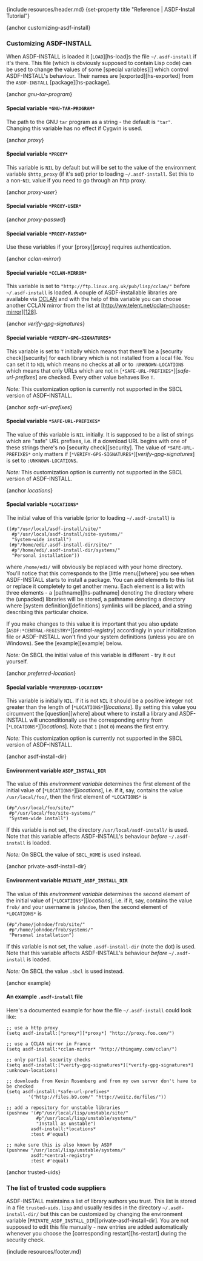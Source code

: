 {include resources/header.md}
{set-property title "Reference | ASDF-Install Tutorial"}

{anchor customizing-asdf-install}

### Customizing ASDF-INSTALL

When ASDF-INSTALL is loaded it [`LOAD`][hs-load]s the file `~/.asdf-install` if it's there. This file (which is obviously supposed to contain Lisp code) can be used to change the values of some [special variables][] which control ASDF-INSTALL's behaviour. Their names are [exported][hs-exported] from the `ASDF-INSTALL` [package][hs-package]. 

{anchor *gnu-tar-program*}

#### Special variable `*GNU-TAR-PROGRAM*`

The path to the GNU `tar` program as a string - the default is `"tar"`. Changing this variable has no effect if Cygwin is used. 

{anchor *proxy*}

#### Special variable `*PROXY*`

This variable is `NIL` by default but will be set to the value of the environment variable `$http_proxy` (if it's set) prior to loading `~/.asdf-install`. Set this to a non-`NIL` value if you need to go through an http proxy. 

{anchor *proxy-user*}

#### Special variable `*PROXY-USER*`

{anchor *proxy-passwd*}

#### Special variable `*PROXY-PASSWD*`

Use these variables if your [proxy][*proxy*] requires authentication. 

{anchor *cclan-mirror*}

#### Special variable `*CCLAN-MIRROR*`

This variable is set to `"http://ftp.linux.org.uk/pub/lisp/cclan/"` before `~/.asdf-install` is loaded. A couple of ASDF-installable libraries are available via [CCLAN][127] and with the help of this variable you can choose another CCLAN mirror from the list at [http://ww.telent.net/cclan-choose-mirror][128]. 

   [127]: http://www.cliki.net/cclan
   [128]: http://ww.telent.net/cclan-choose-mirror

{anchor *verify-gpg-signatures*}

#### Special variable `*VERIFY-GPG-SIGNATURES*`

This variable is set to `T` initially which means that there'll be a [security check][security] for each library which is not installed from a local file. You can set it to `NIL` which means no checks at all or to `:UNKNOWN-LOCATIONS` which means that only URLs which are not in [`*SAFE-URL-PREFIXES*`][*safe-url-prefixes*] are checked. Every other value behaves like `T`. 

_Note:_ This customization option is currently not supported in the SBCL version of ASDF-INSTALL. 

{anchor *safe-url-prefixes*}

#### Special variable `*SAFE-URL-PREFIXES*`

The value of this variable is `NIL` initially. It is supposed to be a list of strings which are "safe" URL prefixes, i.e. if a download URL begins with one of these strings there's no [security check][security]. The value of `*SAFE-URL-PREFIXES*` only matters if [`*VERIFY-GPG-SIGNATURES*`][*verify-gpg-signatures*] is set to `:UNKNOWN-LOCATIONS`. 


_Note:_ This customization option is currently not supported in the SBCL version of ASDF-INSTALL. 

{anchor *locations*}

#### Special variable `*LOCATIONS*`

The initial value of this variable (prior to loading `~/.asdf-install`) is 
    
    ((#p"/usr/local/asdf-install/site/"
      #p"/usr/local/asdf-install/site-systems/"
      "System-wide install")
     (#p"/home/edi/.asdf-install-dir/site/"
      #p"/home/edi/.asdf-install-dir/systems/"
      "Personal installation"))

where `/home/edi/` will obviously be replaced with your home directory. You'll notice that this corresponds to the [little menu][where] you see when ASDF-INSTALL starts to install a package. You can add elements to this list or replace it completely to get another menu. Each element is a list with three elements - a [pathname][hs-pathname] denoting the directory where the (unpacked) libraries will be stored, a pathname denoting a directory where [system definition][definitions] symlinks will be placed, and a string describing this particular choice. 

If you make changes to this value it is important that you also update [`ASDF:*CENTRAL-REGISTRY*`][*central-registry*] accordingly in your initialization file or ASDF-INSTALL won't find your system definitions (unless you are on Windows). See the [example][example] below. 

_Note:_ On SBCL the initial value of this variable is different - try it out yourself. 

{anchor *preferred-location*}

#### Special variable `*PREFERRED-LOCATION*`

This variable is initially `NIL`. If it is not `NIL` it should be a positive integer not greater than the length of [`*LOCATIONS*`][*locations*]. By setting this value you circumvent the [question][where] about where to install a library and ASDF-INSTALL will unconditionally use the corresponding entry from [`*LOCATIONS*`][*locations*]. Note that `1` (not `0`) means the first entry. 

_Note:_ This customization option is currently not supported in the SBCL version of ASDF-INSTALL. 

{anchor asdf-install-dir}

#### Environment variable `ASDF_INSTALL_DIR`

The value of this _environment variable_ determines the first element of the initial value of [`*LOCATIONS*`][*locations*], i.e. if it, say, contains the value `/usr/local/foo/`, then the first element of `*LOCATIONS*` is 
    

    (#p"/usr/local/foo/site/"
     #p"/usr/local/foo/site-systems/"
     "System-wide install")

If this variable is not set, the directory `/usr/local/asdf-install/` is used. Note that this variable affects ASDF-INSTALL's behaviour _before_ `~/.asdf-install` is loaded. 

_Note:_ On SBCL the value of `SBCL_HOME` is used instead. 

{anchor private-asdf-install-dir}

#### Environment variable `PRIVATE_ASDF_INSTALL_DIR`

The value of this _environment variable_ determines the second element of the initial value of [`*LOCATIONS*`][*locations*], i.e. if it, say, contains the value `frob/` and your username is `johndoe`, then the second element of `*LOCATIONS*` is 
    

    (#p"/home/johndoe/frob/site/"
     #p"/home/johndoe/frob/systems/"
     "Personal installation")

If this variable is not set, the value `.asdf-install-dir` (note the dot) is used. Note that this variable affects ASDF-INSTALL's behaviour _before_ `~/.asdf-install` is loaded. 

_Note:_ On SBCL the value `.sbcl` is used instead. 

{anchor example}

#### An example `.asdf-install` file

Here's a documented example for how the file `~/.asdf-install` could look like: 
    
    ;; use a http proxy
    (setq asdf-install:[*proxy*][*proxy*] "http://proxy.foo.com/")
    
    ;; use a CCLAN mirror in France
    (setq asdf-install:*cclan-mirror* "http://thingamy.com/cclan/")
    
    ;; only partial security checks
    (setq asdf-install:[*verify-gpg-signatures*][*verify-gpg-signatures*] :unknown-locations)
    
    ;; downloads from Kevin Rosenberg and from my own server don't have to be checked
    (setq asdf-install:*safe-url-prefixes*
            '("http://files.b9.com/" "http://weitz.de/files/"))
    
    ;; add a repository for unstable libraries
    (pushnew '(#p"/usr/local/lisp/unstable/site/"
               #p"/usr/local/lisp/unstable/systems/"
               "Install as unstable")
             asdf-install:*locations*
             :test #'equal)
    
    ;; make sure this is also known by ASDF
    (pushnew "/usr/local/lisp/unstable/systems/"
             asdf:*central-registry*
             :test #'equal)

{anchor trusted-uids}

### The list of trusted code suppliers

ASDF-INSTALL maintains a list of library authors you trust. This list is stored in a file `trusted-uids.lisp` and usually resides in the directory `~/.asdf-install-dir/` but this can be customized by changing the environment variable [`PRIVATE_ASDF_INSTALL_DIR`][private-asdf-install-dir]. You are not supposed to edit this file manually - new entries are added automatically whenever you choose the [corresponding restart][hs-restart] during the security check.   

{include resources/footer.md}

